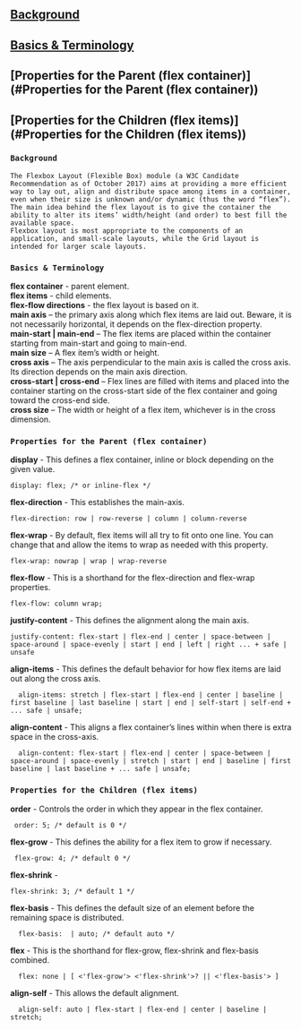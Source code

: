 ## [Background](#Background)
## [Basics & Terminology](#Basics-&-Terminology)
## [Properties for the Parent (flex container)](#Properties for the Parent (flex container))
## [Properties for the Children (flex items)](#Properties for the Children (flex items))

### `Background`
```
The Flexbox Layout (Flexible Box) module (a W3C Candidate Recommendation as of October 2017) aims at providing a more efficient way to lay out, align and distribute space among items in a container, even when their size is unknown and/or dynamic (thus the word “flex”).
The main idea behind the flex layout is to give the container the ability to alter its items’ width/height (and order) to best fill the available space.
Flexbox layout is most appropriate to the components of an application, and small-scale layouts, while the Grid layout is intended for larger scale layouts.
```

### `Basics & Terminology`
**flex container** - parent element.<br/>
**flex items** - child elements.<br/>
**flex-flow directions** - the flex layout is based on it.<br/>
**main axis** – the primary axis along which flex items are laid out. Beware, it is not necessarily horizontal, it depends on the flex-direction property.<br/>
**main-start | main-end** – The flex items are placed within the container starting from main-start and going to main-end.<br/>
**main size** – A flex item’s width or height.<br/>
**cross axis** – The axis perpendicular to the main axis is called the cross axis. Its direction depends on the main axis direction.<br/>
**cross-start | cross-end** – Flex lines are filled with items and placed into the container starting on the cross-start side of the flex container and going toward the cross-end side.<br/>
**cross size** – The width or height of a flex item, whichever is in the cross dimension.<br/>

### `Properties for the Parent (flex container)`
**display** - This defines a flex container, inline or block depending on the given value.<br/>
```
display: flex; /* or inline-flex */
```
**flex-direction** - This establishes the main-axis.<br/>
```
flex-direction: row | row-reverse | column | column-reverse
```
**flex-wrap** - By default, flex items will all try to fit onto one line. You can change that and allow the items to wrap as needed with this property.<br/>
```
flex-wrap: nowrap | wrap | wrap-reverse
```
**flex-flow** - This is a shorthand for the flex-direction and flex-wrap properties.<br/>
```
flex-flow: column wrap;
```
**justify-content** - This defines the alignment along the main axis.
```
justify-content: flex-start | flex-end | center | space-between | space-around | space-evenly | start | end | left | right ... + safe | unsafe
```
**align-items** - This defines the default behavior for how flex items are laid out along the cross axis.<br/>
```
  align-items: stretch | flex-start | flex-end | center | baseline | first baseline | last baseline | start | end | self-start | self-end + ... safe | unsafe;
```
**align-content** - This aligns a flex container’s lines within when there is extra space in the cross-axis.<br/>
```
  align-content: flex-start | flex-end | center | space-between | space-around | space-evenly | stretch | start | end | baseline | first baseline | last baseline + ... safe | unsafe;
```

### `Properties for the Children (flex items)`
**order** -  Controls the order in which they appear in the flex container.<br/>
```
 order: 5; /* default is 0 */
```
**flex-grow** - This defines the ability for a flex item to grow if necessary.<br/>
```
 flex-grow: 4; /* default 0 */
```
**flex-shrink** - 
```
flex-shrink: 3; /* default 1 */
```
**flex-basis** - This defines the default size of an element before the remaining space is distributed.<br/>
```
  flex-basis:  | auto; /* default auto */
```
**flex** - This is the shorthand for flex-grow, flex-shrink and flex-basis combined.<br/>
```
  flex: none | [ <'flex-grow'> <'flex-shrink'>? || <'flex-basis'> ]
```
**align-self** - This allows the default alignment.<br/>
```
  align-self: auto | flex-start | flex-end | center | baseline | stretch;
```
